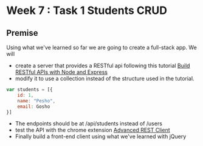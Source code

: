 # Week 7 : Task 1 Students CRUD

## Premise
Using what we've learned so far we are going to create a full-stack app.
We will
- create a server that provides a RESTful api following this tutorial [Build RESTful APIs with Node and Express](http://alexmilanov.com/restful-apis-node-express)
 - modify it to use a collection instead of the structure used in the tutorial.
```js
var students = [{
	id: 1,
	name: "Pesho",
	email: Gosho
}]
```
 - The endpoints should be at /api/students instead of /users
- test the API with the chrome extension [Advanced REST Client](https://chrome.google.com/webstore/detail/advanced-rest-client/hgmloofddffdnphfgcellkdfbfbjeloo)
- Finally build a front-end client using what we've learned with jQuery
